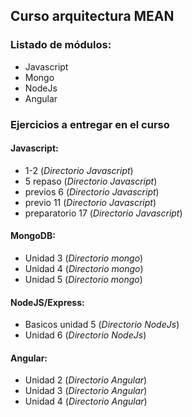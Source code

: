 ## Curso arquitectura MEAN

### Listado de módulos:

- Javascript
- Mongo
- NodeJs
- Angular


### Ejercicios a entregar en el curso

#### Javascript:
- 1-2 (_Directorio Javascript_)
- 5 repaso (_Directorio Javascript_)
- previos 6 (_Directorio Javascript_)
- previo 11 (_Directorio Javascript_)
- preparatorio 17 (_Directorio Javascript_)

#### MongoDB:
- Unidad 3 (_Directorio mongo_)
- Unidad 4 (_Directorio mongo_)
- Unidad 5 (_Directorio mongo_)

#### NodeJS/Express:
- Basicos unidad 5 (_Directorio NodeJs_)
- Unidad 6 (_Directorio NodeJs_)

#### Angular:
- Unidad 2 (_Directorio Angular_)
- Unidad 3 (_Directorio Angular_)
- Unidad 4 (_Directorio Angular_)
